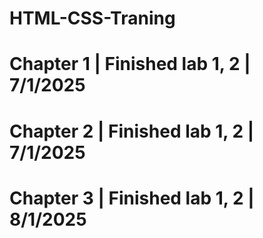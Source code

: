# HTML-CSS-Traning

# Chapter 1 | Finished lab 1, 2 | 7/1/2025

# Chapter 2 | Finished lab 1, 2 | 7/1/2025

# Chapter 3 | Finished lab 1, 2 | 8/1/2025
